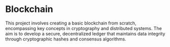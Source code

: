 # Blockchain
This project involves creating a basic blockchain from scratch, encompassing key concepts in cryptography and distributed systems. The aim is to develop a secure, decentralized ledger that maintains data integrity through cryptographic hashes and consensus algorithms.
